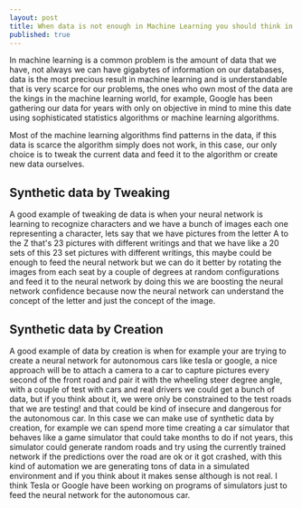 ```yaml
---
layout: post
title: When data is not enough in Machine Learning you should think in Synthetic Data
published: true
---
```


In machine learning is a common problem is the amount of data that we have, not always we can have gigabytes of information on our databases, data is the most precious result in machine learning and is understandable that is very scarce for our problems, the ones who own most of the data are the kings in the machine learning world, for example, Google has been gathering our data for years with only on objective in mind to mine this date using sophisticated statistics algorithms or machine learning algorithms.

Most of the machine learning algorithms find patterns in the data, if this data is scarce the algorithm simply does not work, in this case, our only choice is to tweak the current data and feed it to the algorithm or create new data ourselves.

## Synthetic data by Tweaking
A good example of tweaking de data is when your neural network is learning to recognize characters and we have a bunch of images each one representing a character, lets say that we have pictures from the letter A to the Z that's 23 pictures with different writings and that we have like a 20 sets of this 23 set pictures with different writings, this maybe could be enough to feed the neural network but we can do it better by rotating the images from each seat by a couple of degrees at random configurations and feed it to the neural network by doing this we are boosting the neural network confidence because now the neural network can understand the concept of the letter and just the concept of the image.

## Synthetic data by Creation
A good example of data by creation is when for example your are trying to create a neural network for autonomous cars like tesla or google, a nice approach will be to attach a camera to a car to capture pictures every second of the front road and pair it with the wheeling steer degree angle, with a couple of test with cars and real drivers we could get a bunch of data, but if you think about it, we were only be constrained to the test roads that we are testing! and that could be kind of insecure and dangerous for the autonomous car.
In this case we can make use of synthetic data by creation, for example we can spend more time creating a car simulator that behaves like a game simulator that could take months to do if not years, this simulator could generate random roads and try using the currently trained network if the predictions over the road are ok or it got crashed, with this kind of automation we are generating tons of data in a simulated environment and if you think about it makes sense although is not real. I think Tesla or Google have been working on programs of simulators just to feed the neural network for the autonomous car.
